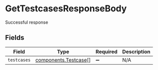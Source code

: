 # GetTestcasesResponseBody

Successful response


## Fields

| Field                                                        | Type                                                         | Required                                                     | Description                                                  |
| ------------------------------------------------------------ | ------------------------------------------------------------ | ------------------------------------------------------------ | ------------------------------------------------------------ |
| `testcases`                                                  | [components.Testcase](../../models/components/testcase.md)[] | :heavy_minus_sign:                                           | N/A                                                          |